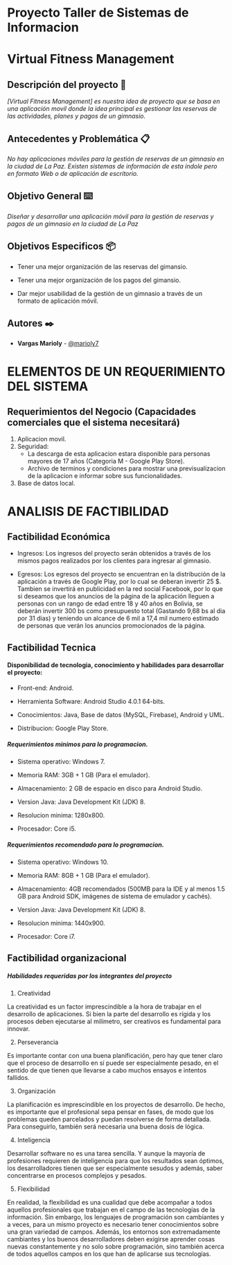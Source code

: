 ﻿# Proyecto Taller de Sistemas de Informacion
# Virtual Fitness Management



## Descripción del proyecto 🚀

_[Virtual Fitness Management] es nuestra idea de proyecto que se basa en una aplicación movil donde la idea principal es gestionar las reservas de las actividades, planes y pagos de un gimnasio._


## Antecedentes y Problemática 📋

_No hay aplicaciones móviles para la gestión de reservas de un gimnasio en la ciudad de La Paz. Existen sistemas de información de esta índole pero en formato Web o de aplicación de escritorio._

## Objetivo General ⌨️

_Diseñar y desarrollar una aplicación móvil para la gestión de reservas y pagos de un gimnasio en la ciudad de La Paz_

## Objetivos Especificos 📦

* Tener una mejor organización de las reservas del gimansio. 

*  Tener una mejor organización de los pagos del gimansio. 

*  Dar mejor usabilidad de la gestión de un gimnasio a través de un formato de aplicación móvil.
 

## Autores ✒️

* **Vargas Marioly** - [@marioly7](https://github.com/marioly7)

# ELEMENTOS DE UN REQUERIMIENTO DEL SISTEMA

## Requerimientos del Negocio (Capacidades comerciales que el sistema necesitará) 
1. Aplicacion movil.
2. Seguridad:
    - La descarga de esta aplicacion estara disponible para personas mayores de 17 años (Categoria M - Google Play Store).
	- Archivo de terminos y condiciones para mostrar una previsualizacion de la aplicacion e informar sobre sus funcionalidades.
3. Base de datos local.

# ANALISIS DE FACTIBILIDAD

## Factibilidad Económica 

* Ingresos: Los ingresos del proyecto serán obtenidos a través de los mismos pagos realizados por los clientes para ingresar al gimnasio. <br />

* Egresos: Los egresos del proyecto se encuentran en la distribución de la aplicación a través de Google Play, por lo cual se deberan invertir 25 $. <br /> 
Tambien se invertirá en publicidad en la red social Facebook, por lo que si deseamos que los anuncios de la página de la aplicación lleguen a personas con un rango de edad entre 18 y 40 años en Bolivia, se deberán invertir 300 bs como presupuesto total (Gastando 9,68 bs al dia por 31 dias) y teniendo un alcance de 6 mil a 17,4 mil numero estimado de personas que verán los anuncios promocionados de la página.

## Factibilidad Tecnica

#### Disponibilidad de tecnologia, conocimiento y habilidades para desarrollar el proyecto: <br />

* Front-end: Android.

* Herramienta Software: Android Studio 4.0.1 64-bits.

* Conocimientos: Java, Base de datos (MySQL, Firebase), Android y UML.

* Distribucion: Google Play Store.

##### Requerimientos minimos para lo programacion.  <br />

* Sistema operativo: Windows 7.

* Memoria RAM: 3GB + 1 GB (Para el emulador).

* Almacenamiento: 2 GB de espacio en disco para Android Studio.

* Version Java: Java Development Kit (JDK) 8.

* Resolucion minima: 1280x800.

* Procesador: Core i5.

##### Requerimientos recomendado para lo programacion.  <br />
 
* Sistema operativo: Windows 10.

* Memoria RAM: 8GB + 1 GB (Para el emulador).

* Almacenamiento: 4GB recomendados (500MB para la IDE y al menos 1.5 GB para Android SDK, imágenes de sistema de emulador y cachés).

* Version Java: Java Development Kit (JDK) 8.

* Resolucion minima: 1440x900.

* Procesador: Core i7.

## Factibilidad organizacional

##### Habilidades requeridas por los integrantes del proyecto  <br />

1. Creatividad

La creatividad es un factor imprescindible a la hora de trabajar en el desarrollo de aplicaciones. Si bien la parte del desarrollo es rígida y los procesos deben ejecutarse al milímetro, ser creativos es fundamental para innovar. 

2. Perseverancia

Es importante contar con una buena planificación, pero hay que tener claro que el proceso de desarrollo en sí puede ser especialmente pesado, en el sentido de que tienen que llevarse a cabo muchos ensayos e intentos fallidos. 

3. Organización

La planificación es imprescindible en los proyectos de desarrollo. De hecho, es importante que el profesional sepa pensar en fases, de modo que los problemas queden parcelados y puedan resolverse de forma detallada. Para conseguirlo, también será necesaria una buena dosis de lógica.

4. Inteligencia

Desarrollar software no es una tarea sencilla. Y aunque la mayoría de profesiones requieren de inteligencia para que los resultados sean óptimos, los desarrolladores tienen que ser especialmente sesudos y además, saber concentrarse en procesos complejos y pesados.

5. Flexibilidad

En realidad, la flexibilidad es una cualidad que debe acompañar a todos aquellos profesionales que trabajan en el campo de las tecnologías de la información. Sin embargo, los lenguajes de programación son cambiantes y a veces, para un mismo proyecto es necesario tener conocimientos sobre una gran variedad de campos. Además, los entornos son extremadamente cambiantes y los buenos desarrolladores deben exigirse aprender cosas nuevas constantemente y no solo sobre programación, sino también acerca de todos aquellos campos en los que han de aplicarse sus tecnologías.




























